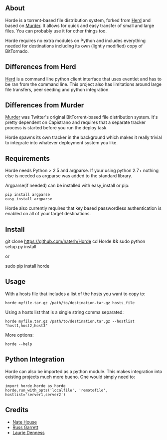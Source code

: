 ## About

Horde is a torrent-based file distribution system, forked from [Herd](https://github.com/russss/Herd)
and based on [Murder](https://github.com/lg/murder).
It allows for quick and easy transfer of small and large files. You can probably use
it for other things too.

Horde requires no extra modules on Python and includes everything needed for destinations including
its own (lightly modified) copy of BitTornado.

## Differences from Herd

[Herd](https://github.com/russss/Herd) is a command line python client interface that uses eventlet
and has to be ran from the command line.  This project also has limitations around large file transfers,
peer seeding and python integration.

## Differences from Murder

[Murder](https://github.com/lg/murder) was Twitter's original BitTorrent-based file
distribution system. It's pretty dependent on Capistrano and requires that a separate
tracker process is started before you run the deploy task.

Horde spawns its own tracker in the background which makes it really trivial to integrate into whatever
deployment system you like.

## Requirements

Horde needs Python > 2.5 and argparse.  If your using python 2.7+ nothing else is needed as argparse
was added to the standard library.

Argparse(if needed) can be installed with easy_install or pip:

    pip install argparse
    easy_install argparse

Horde also currently requires that key based passwordless authentication is enabled on all of your
target destinations.

## Install

git clone https://github.com/naterh/Horde
cd Horde && sudo python setup.py install

or

sudo pip install horde

## Usage

With a hosts file that includes a list of the hosts you want to copy to:

    horde myfile.tar.gz /path/to/destination.tar.gz hosts_file

Using a hosts list that is a single string comma separated:

    horde myfile.tar.gz /path/to/destination.tar.gz --hostlist "host1,host2,host3"

More options:

    horde --help

## Python Integration

Horde can also be imported as a python module.  This makes integration into existing projects
much more bueno.  One would simply need to:

    import horde.horde as horde
    horde.run_with_opts('localfile', 'remotefile', hostlist='server1,server2')

## Credits

* [Nate House](https://github.com/naterh)
* [Russ Garrett](http://github.com/russss)
* [Laurie Denness](http://github.com/lozzd)
